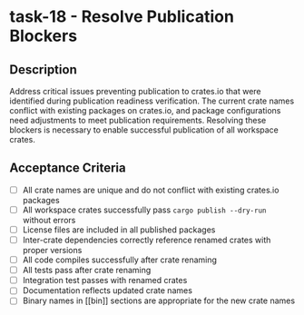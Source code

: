 # task-18 - Resolve Publication Blockers

## Description

Address critical issues preventing publication to crates.io that were identified during publication readiness verification. The current crate names conflict with existing packages on crates.io, and package configurations need adjustments to meet publication requirements. Resolving these blockers is necessary to enable successful publication of all workspace crates.

## Acceptance Criteria

- [ ] All crate names are unique and do not conflict with existing crates.io packages
- [ ] All workspace crates successfully pass `cargo publish --dry-run` without errors
- [ ] License files are included in all published packages
- [ ] Inter-crate dependencies correctly reference renamed crates with proper versions
- [ ] All code compiles successfully after crate renaming
- [ ] All tests pass after crate renaming
- [ ] Integration test passes with renamed crates
- [ ] Documentation reflects updated crate names
- [ ] Binary names in [[bin]] sections are appropriate for the new crate names

